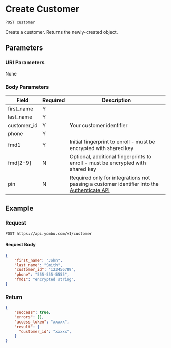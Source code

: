 # Create Customer

    POST customer
    
Create a customer. Returns the newly-created object.




## Parameters
### URI Parameters
None
### Body Parameters
Field | Required | Description
--- | --- | ---
first_name | Y |
last_name | Y | 
customer_id | Y | Your customer identifier
phone | Y |
fmd1 | Y | Initial fingerprint to enroll - must be encrypted with shared key
fmd[2-9] | N | Optional, additional fingerprints to enroll - must be encrypted with shared key
pin | N | Required only for integrations not passing a customer identifier into the [Authenticate API](/authenticate)

## Example
### Request

    POST https://api.yombu.com/v1/customer
#### Request Body
```json 
{
    "first_name": "John",
    "last_name": "Smith",
    "customer_id": "123456789",
    "phone": "555-555-5555",
    "fmd1": "encrypted string",
}
```
### Return
``` json
{
    "success": true,
    "errors": [],
    "access_token": "xxxxx",
    "result": {
      "customer_id": "xxxxx",
    }
}
```
